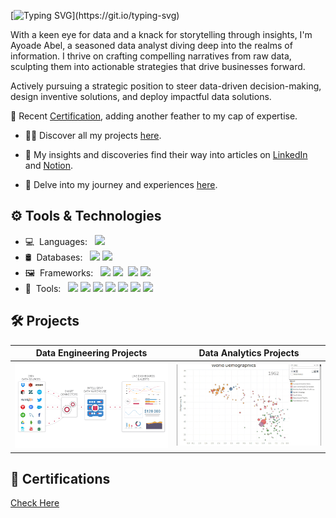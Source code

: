 [![Typing SVG](https://readme-typing-svg.herokuapp.com?color=56bff0&lines=Hi+👋🏾👩🏾‍💻,+I'm+Ayoade+%20Abel!)](https://git.io/typing-svg)

With a keen eye for data and a knack for storytelling through insights, I'm Ayoade Abel, a seasoned data analyst diving deep into the realms of information. I thrive on crafting compelling narratives from raw data, sculpting them into actionable strategies that drive businesses forward.

Actively pursuing a strategic position to steer data-driven decision-making, design inventive solutions, and deploy impactful data solutions.

🔭 Recent [Certification](https://www.credly.com/badges/c0394c4d-799e-4d43-8796-7987b68f18c3), adding another feather to my cap of expertise.

- 👨‍💻 Discover all my projects [here](https://github.com/tripleaceme?tab=repositories).

- 📝 My insights and discoveries find their way into articles on [LinkedIn](https://www.linkedin.com/in/tripleaceme/) and [Notion](https://ayoadeabel.notion.site/).

- 📄 Delve into my journey and experiences [here](https://drive.google.com/file/d/13Mbv63RP8-MDFgbePGTL9fd4OJabavK7/view?usp=sharing).

## ⚙ Tools & Technologies

- 💻&nbsp;&nbsp;Languages:&nbsp;&nbsp;&nbsp;[<img src="https://img.shields.io/badge/-Python-333333?style=flat&logo=python&logoColor=3776AB">](https://www.python.org/)&nbsp;
- 🛢&nbsp;&nbsp;Databases:&nbsp;&nbsp;&nbsp;[<img src="https://img.shields.io/badge/-PostgreSQL-333333?style=flat&logo=postgresql&logoColor=4169E1">](https://www.postgresql.org/)&nbsp;[<img src="https://img.shields.io/badge/-MySQL-333333?style=flat&logo=mysql&logoColor=4479A1">](https://www.mysql.com/)&nbsp;
- 🖼&nbsp;&nbsp;Frameworks:&nbsp;&nbsp;&nbsp;[<img src="https://img.shields.io/badge/-Pandas-333333?style=flat&logo=pandas&logoColor=150458">](https://pandas.pydata.org/)&nbsp;[<img src="https://img.shields.io/badge/-NumPy-333333?style=flat&logo=numpy&logoColor=013243">](https://numpy.org/)
&nbsp;[<img src="https://img.shields.io/badge/Airflow-Data%20Ochestrate-green">](https://airflow.apache.org/)&nbsp;[<img src="https://img.shields.io/badge/-Apache&nbsp;Spark-333333?style=flat&logo=apachespark&logoColor=E25A1C">](https://spark.apache.org/)
- 🔧&nbsp;&nbsp;Tools:&nbsp;&nbsp;&nbsp;[<img src="http://img.shields.io/badge/-Git-333333?style=flat&logo=git&logoColor=F1502F">](https://git-scm.com/)&nbsp;[<img src="http://img.shields.io/badge/-GitHub-333333?style=flat&logo=github&logoColor=FFFFFF">](https://github.com/)&nbsp;[<img src="http://img.shields.io/badge/-VS%20Code-333333?style=flat&logo=visual%20studio%20code&logoColor=007ACC">](https://code.visualstudio.com/)&nbsp;[<img src="https://img.shields.io/badge/-Tableau-333333?style=flat&logo=tableau&logoColor=E97627">](https://www.tableau.com/)&nbsp;[<img src="https://img.shields.io/badge/-Jupyter-333333?style=flat&logo=jupyter&logoColor=F37626">](https://jupyter.org/)&nbsp;[<img src="https://img.shields.io/badge/-Markdown-333333?style=flat&logo=markdown&logoColor=FFFFFF">](https://www.markdownguide.org/)&nbsp;[<img src="https://img.shields.io/badge/SQLPad-Visualize%20with%20SQL-brightgreen">](https://getsqlpad.com/)


## 🛠️ Projects

| Data Engineering Projects | Data Analytics Projects |
|---------------------------|-------------------------|
|  [![Data Engineering](https://github.com/tripleaceme/Data-Engineering-Projects/blob/main/de.gif)](https://github.com/tripleaceme/Data-Engineering-Projects) | [![Data Analytics](https://github.com/tripleaceme/Data-Analytics-Projects/blob/main/da.gif)](https://github.com/tripleaceme/Data-Analytics-Projects)|

## 📜 Certifications

[Check Here](https://www.credly.com/users/ayoade-adegbite/badges?sort=-state_updated_at&page=1)
